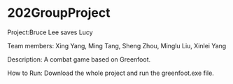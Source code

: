# 202GroupProject

Project:Bruce Lee saves Lucy

Team members:
          Xing Yang, 
          Ming Tang, 
          Sheng Zhou, 
          Minglu Liu,
          Xinlei Yang


Description: A combat game based on Greenfoot.

How to Run: Download the whole project and run the greenfoot.exe file.
